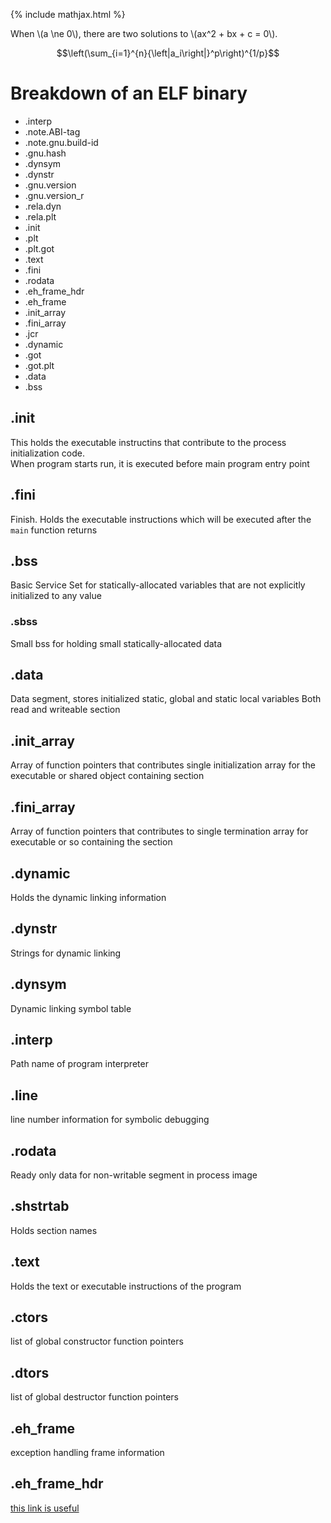 
{% include mathjax.html %}

When \\(a \ne 0\\), there are two solutions to \\(ax^2 + bx + c = 0\\).

$$\left(\sum_{i=1}^{n}{\left|a_i\right|}^p\right)^{1/p}$$

# Breakdown of an ELF binary

* .interp
* .note.ABI-tag
* .note.gnu.build-id
* .gnu.hash
* .dynsym
* .dynstr
* .gnu.version
* .gnu.version_r
* .rela.dyn
* .rela.plt
* .init
* .plt
* .plt.got
* .text
* .fini
* .rodata
* .eh_frame_hdr
* .eh_frame
* .init_array
* .fini_array
* .jcr
* .dynamic
* .got
* .got.plt
* .data
* .bss

## .init
This holds the executable instructins that contribute to the process initialization code.  
When program starts run, it is executed before main program entry point

## .fini
Finish. Holds the executable instructions which will be executed after the `main` function returns

## .bss
Basic Service Set for statically-allocated variables that are not explicitly initialized to any value

### .sbss
Small bss for holding small statically-allocated data

## .data
Data segment, stores initialized static, global and static local variables
Both read and writeable section

## .init_array
Array of function pointers that contributes single initialization array for the executable or shared object containing section

## .fini_array
Array of function pointers that contributes to single termination array for executable or so containing the section

## .dynamic
Holds the dynamic linking information

## .dynstr
Strings for dynamic linking

## .dynsym
Dynamic linking symbol table

## .interp
Path name of program interpreter

## .line 
line number information for symbolic debugging

## .rodata
Ready only data for non-writable segment in process image

## .shstrtab
Holds section names

## .text
Holds the text or executable instructions of the program

## .ctors
list of global constructor function pointers

## .dtors
list of global destructor function pointers

## .eh_frame
exception handling frame information

## .eh_frame_hdr


[this link is useful](https://refspecs.linuxbase.org/LSB_3.0.0/LSB-PDA/LSB-PDA/specialsections.html)
